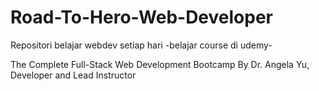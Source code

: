 # Road-To-Hero-Web-Developer
Repositori belajar webdev setiap hari -belajar course di udemy-

The Complete Full-Stack Web Development Bootcamp By Dr. Angela Yu, Developer and Lead Instructor
